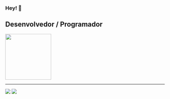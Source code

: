 ### Hey! 👋
##  Desenvolvedor / Programador
<div>
  <img height="145em" src="https://github-readme-stats.vercel.app/api/top-langs/?username=rangeladonai&layout=compact&theme=gruvbox"/>
</div>

<div>     
   
 </div>
 
<hr>
<a href="mailto:rangel.adonai@gmail.com"><img src="https://img.shields.io/badge/Gmail-D14836?style=for-the-badge&logo=gmail&logoColor=white"/></a>
<a href="https://br.linkedin.com/in/rangel-adonai-a38823234"><img src="https://img.shields.io/badge/LinkedIn-0077B5?style=for-the-badge&logo=linkedin&logoColor=white"/>
</a>
